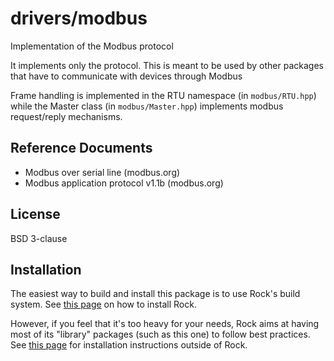 # drivers/modbus

Implementation of the Modbus protocol

It implements only the protocol. This is meant to be used by other packages
that have to communicate with devices through Modbus

Frame handling is implemented in the RTU namespace (in `modbus/RTU.hpp`)
while the Master class (in `modbus/Master.hpp`) implements modbus
request/reply mechanisms.

## Reference Documents

- Modbus over serial line (modbus.org)
- Modbus application protocol v1.1b (modbus.org)

License
-------
BSD 3-clause

Installation
------------
The easiest way to build and install this package is to use Rock's build system.
See [this page](http://rock-robotics.org/stable/documentation/installation.html)
on how to install Rock.

However, if you feel that it's too heavy for your needs, Rock aims at having
most of its "library" packages (such as this one) to follow best practices. See
[this page](http://rock-robotics.org/stable/documentation/packages/outside_of_rock.html)
for installation instructions outside of Rock.
